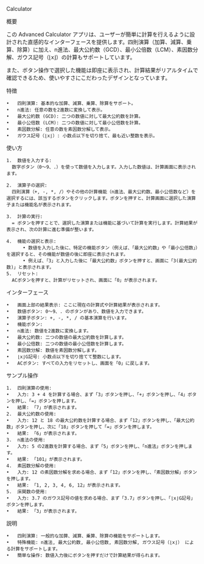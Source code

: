 Calculator

概要

この Advanced Calculator アプリは、ユーザーが簡単に計算を行えるように設計された直感的なインターフェースを提供します。四則演算（加算、減算、乗算、除算）に加え、n進法、最大公約数（GCD）、最小公倍数（LCM）、素因数分解、ガウス記号（⌊x⌋）の計算もサポートしています。

また、ボタン操作で選択した機能は即座に表示され、計算結果がリアルタイムで確認できるため、使いやすさにこだわったデザインとなっています。

特徴

	•	四則演算: 基本的な加算、減算、乗算、除算をサポート。
	•	n進法: 任意の数を2進数に変換して表示。
	•	最大公約数 (GCD): 二つの数値に対して最大公約数を計算。
	•	最小公倍数 (LCM): 二つの数値に対して最小公倍数を計算。
	•	素因数分解: 任意の数を素因数分解して表示。
	•	ガウス記号（⌊x⌋）: 小数点以下を切り捨て、最も近い整数を表示。

使い方

	1.	数値を入力する:
      数字ボタン（0〜9、.）を使って数値を入力します。入力した数値は、計算画面に表示されます。

	2.	演算子の選択:
      四則演算（+, -, *, /）やその他の計算機能（n進法、最大公約数、最小公倍数など）を選択するには、該当するボタンをクリックします。ボタンを押すと、計算画面に選択した演算子または機能名が表示されます。

	3.	計算の実行:
      = ボタンを押すことで、選択した演算または機能に基づいて計算を実行します。計算結果が表示され、次の計算に進む準備が整います。

	4.	機能の選択と表示:
    	  •	数値を入力した後に、特定の機能ボタン（例えば、「最大公約数」や「最小公倍数」）を選択すると、その機能が数値の後に即座に表示されます。
    	  •	例えば、「3」と入力した後に「最大公約数」ボタンを押すと、画面に「3(最大公約数)」と表示されます。
	5.	リセット:
      ACボタンを押すと、計算がリセットされ、画面に「0」が表示されます。

インターフェース

	•	画面上部の結果表示: ここに現在の計算式や計算結果が表示されます。
	•	数値ボタン: 0〜9、. のボタンがあり、数値を入力できます。
	•	演算子ボタン: +, -, *, / の基本演算を行います。
	•	機能ボタン:
	•	n進法: 数値を2進数に変換します。
	•	最大公約数: 二つの数値の最大公約数を計算します。
	•	最小公倍数: 二つの数値の最小公倍数を計算します。
	•	素因数分解: 数値を素因数分解します。
	•	⌊x⌋G記号: 小数点以下を切り捨てて整数にします。
	•	ACボタン: すべての入力をリセットし、画面を「0」に戻します。

サンプル操作

	1.	四則演算の使用:
	•	入力: 3 + 4 を計算する場合、まず「3」ボタンを押し、「+」ボタンを押し、「4」ボタンを押し、「=」ボタンを押します。
	•	結果: 「7」が表示されます。
	2.	最大公約数の使用:
	•	入力: 12 と 18 の最大公約数を計算する場合、まず「12」ボタンを押し、「最大公約数」ボタンを押し、次に「18」ボタンを押して「=」ボタンを押します。
	•	結果: 「6」が表示されます。
	3.	n進法の使用:
	•	入力: 5 の2進数を計算する場合、まず「5」ボタンを押し、「n進法」ボタンを押します。
	•	結果: 「101」が表示されます。
	4.	素因数分解の使用:
	•	入力: 12 の素因数分解を求める場合、まず「12」ボタンを押し、「素因数分解」ボタンを押します。
	•	結果: 「1, 2, 3, 4, 6, 12」が表示されます。
	5.	床関数の使用:
	•	入力: 3.7 のガウス記号の値を求める場合、まず「3.7」ボタンを押し、「⌊x⌋G記号」ボタンを押します。
	•	結果: 「3」が表示されます。


説明

	•	四則演算: 一般的な加算、減算、乗算、除算の機能をサポートします。
	•	特殊機能: n進法, 最大公約数, 最小公倍数, 素因数分解, ガウス記号（⌊x⌋） による計算をサポートします。
	•	簡単な操作: 数値入力後にボタンを押すだけで計算結果が得られます。
